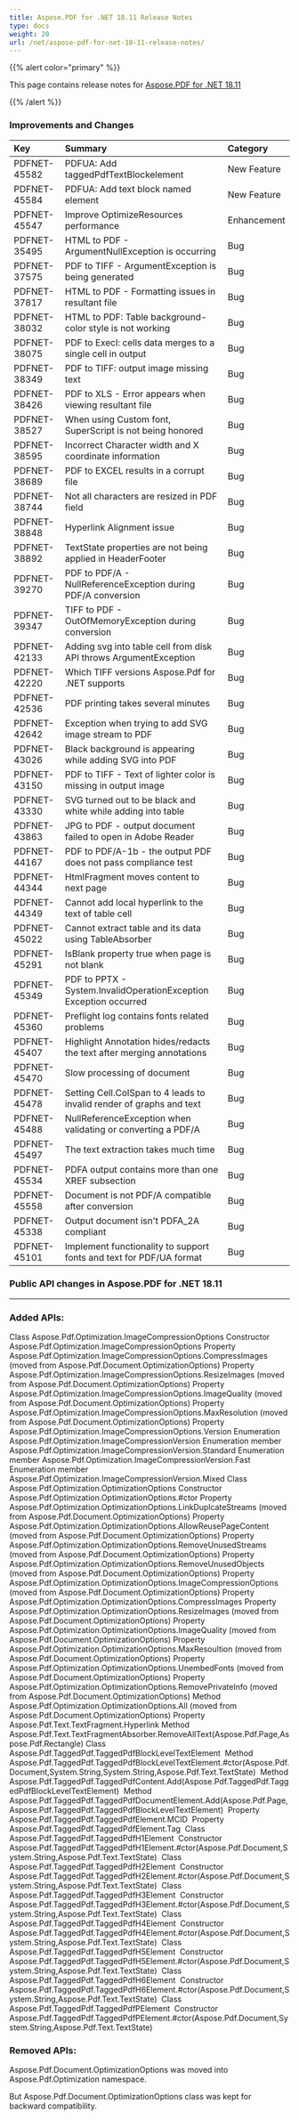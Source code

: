 ```yaml
---
title: Aspose.PDF for .NET 18.11 Release Notes
type: docs
weight: 20
url: /net/aspose-pdf-for-net-18-11-release-notes/
---
```


{{% alert color="primary" %}} 

This page contains release notes for [Aspose.PDF for .NET 18.11](https://www.nuget.org/packages/Aspose.Pdf/18.11.0)

{{% /alert %}} 
### **Improvements and Changes**

|**Key**|**Summary**|**Category**|
| :- | :- | :- |
|PDFNET-45582|PDFUA: Add taggedPdfTextBlockelement|New Feature|
|PDFNET-45584|PDFUA: Add text block named element|New Feature|
|PDFNET-45547|Improve OptimizeResources performance|Enhancement|
|PDFNET-35495|HTML to PDF - ArgumentNullException is occurring|Bug|
|PDFNET-37575|PDF to TIFF - ArgumentException is being generated|Bug|
|PDFNET-37817|HTML to PDF - Formatting issues in resultant file|Bug|
|PDFNET-38032|HTML to PDF: Table background-color style is not working|Bug|
|PDFNET-38075|PDF to Execl: cells data merges to a single cell in output|Bug|
|PDFNET-38349|PDF to TIFF: output image missing text|Bug|
|PDFNET-38426|PDF to XLS - Error appears when viewing resultant file|Bug|
|PDFNET-38527|When using Custom font, SuperScript is not being honored|Bug|
|PDFNET-38595|Incorrect Character width and X coordinate information|Bug|
|PDFNET-38689|PDF to EXCEL results in a corrupt file|Bug|
|PDFNET-38744|Not all characters are resized in PDF field|Bug|
|PDFNET-38848|Hyperlink Alignment issue|Bug|
|PDFNET-38892|TextState properties are not being applied in HeaderFooter|Bug|
|PDFNET-39270|PDF to PDF/A - NullReferenceException during PDF/A conversion|Bug|
|PDFNET-39347|TIFF to PDF - OutOfMemoryException during conversion|Bug|
|PDFNET-42133|Adding svg into table cell from disk API throws ArgumentException|Bug|
|PDFNET-42220|Which TIFF versions Aspose.Pdf for .NET supports|Bug|
|PDFNET-42536|PDF printing takes several minutes|Bug|
|PDFNET-42642|Exception when trying to add SVG image stream to PDF|Bug|
|PDFNET-43026|Black background is appearing while adding SVG into PDF|Bug|
|PDFNET-43150|PDF to TIFF - Text of lighter color is missing in output image|Bug|
|PDFNET-43330|SVG turned out to be black and white while adding into table|Bug|
|PDFNET-43863|JPG to PDF - output document failed to open in Adobe Reader|Bug|
|PDFNET-44167|PDF to PDF/A-1b - the output PDF does not pass compliance test|Bug|
|PDFNET-44344|HtmlFragment moves content to next page|Bug|
|PDFNET-44349|Cannot add local hyperlink to the text of table cell|Bug|
|PDFNET-45022|Cannot extract table and its data using TableAbsorber|Bug|
|PDFNET-45291|IsBlank property true when page is not blank|Bug|
|PDFNET-45349|PDF to PPTX - System.InvalidOperationException Exception occurred|Bug|
|PDFNET-45360|Preflight log contains fonts related problems|Bug|
|PDFNET-45407|Highlight Annotation hides/redacts the text after merging annotations|Bug|
|PDFNET-45470|Slow processing of document|Bug|
|PDFNET-45478|Setting Cell.ColSpan to 4 leads to invalid render of graphs and text|Bug|
|PDFNET-45488|NullReferenceException when validating or converting a PDF/A|Bug|
|PDFNET-45497|The text extraction takes much time|Bug|
|PDFNET-45534|PDFA output contains more than one XREF subsection|Bug|
|PDFNET-45558|Document is not PDF/A compatible after conversion|Bug|
|PDFNET-45338|Output document isn't PDFA_2A compliant|Bug|
|PDFNET-45101|Implement functionality to support fonts and text for PDF/UA format|Bug|
### **Public API changes in Aspose.PDF for .NET 18.11**
-----
### **Added APIs:**
Class Aspose.Pdf.Optimization.ImageCompressionOptions
Constructor Aspose.Pdf.Optimization.ImageCompressionOptions
Property Aspose.Pdf.Optimization.ImageCompressionOptions.CompressImages (moved from Aspose.Pdf.Document.OptimizationOptions)
Property Aspose.Pdf.Optimization.ImageCompressionOptions.ResizeImages (moved from Aspose.Pdf.Document.OptimizationOptions)
Property Aspose.Pdf.Optimization.ImageCompressionOptions.ImageQuality (moved from Aspose.Pdf.Document.OptimizationOptions)
Property Aspose.Pdf.Optimization.ImageCompressionOptions.MaxResolution (moved from Aspose.Pdf.Document.OptimizationOptions)
Property Aspose.Pdf.Optimization.ImageCompressionOptions.Version
Enumeration Aspose.Pdf.Optimization.ImageCompressionVersion
Enumeration member Aspose.Pdf.Optimization.ImageCompressionVersion.Standard
Enumeration member Aspose.Pdf.Optimization.ImageCompressionVersion.Fast
Enumeration member Aspose.Pdf.Optimization.ImageCompressionVersion.Mixed
Class Aspose.Pdf.Optimization.OptimizationOptions
Constructor Aspose.Pdf.Optimization.OptimizationOptions.#ctor
Property Aspose.Pdf.Optimization.OptimizationOptions.LinkDuplcateStreams (moved from Aspose.Pdf.Document.OptimizationOptions)
Property Aspose.Pdf.Optimization.OptimizationOptions.AllowReusePageContent (moved from Aspose.Pdf.Document.OptimizationOptions)
Property Aspose.Pdf.Optimization.OptimizationOptions.RemoveUnusedStreams (moved from Aspose.Pdf.Document.OptimizationOptions)
Property Aspose.Pdf.Optimization.OptimizationOptions.RemoveUnusedObjects (moved from Aspose.Pdf.Document.OptimizationOptions)
Property Aspose.Pdf.Optimization.OptimizationOptions.ImageCompressionOptions (moved from Aspose.Pdf.Document.OptimizationOptions)
Property Aspose.Pdf.Optimization.OptimizationOptions.CompressImages
Property Aspose.Pdf.Optimization.OptimizationOptions.ResizeImages (moved from Aspose.Pdf.Document.OptimizationOptions)
Property Aspose.Pdf.Optimization.OptimizationOptions.ImageQuality (moved from Aspose.Pdf.Document.OptimizationOptions)
Property Aspose.Pdf.Optimization.OptimizationOptions.MaxResoultion (moved from Aspose.Pdf.Document.OptimizationOptions)
Property Aspose.Pdf.Optimization.OptimizationOptions.UnembedFonts (moved from Aspose.Pdf.Document.OptimizationOptions)
Property Aspose.Pdf.Optimization.OptimizationOptions.RemovePrivateInfo (moved from Aspose.Pdf.Document.OptimizationOptions)
Method Aspose.Pdf.Optimization.OptimizationOptions.All (moved from Aspose.Pdf.Document.OptimizationOptions)
Property Aspose.Pdf.Text.TextFragment.Hyperlink
Method Aspose.Pdf.Text.TextFragmentAbsorber.RemoveAllText(Aspose.Pdf.Page,Aspose.Pdf.Rectangle)
Class Aspose.Pdf.TaggedPdf.TaggedPdfBlockLevelTextElement 
Method Aspose.Pdf.TaggedPdf.TaggedPdfBlockLevelTextElement.#ctor(Aspose.Pdf.Document,System.String,System.String,Aspose.Pdf.Text.TextState) 
Method Aspose.Pdf.TaggedPdf.TaggedPdfContent.Add(Aspose.Pdf.TaggedPdf.TaggedPdfBlockLevelTextElement) 
Method Aspose.Pdf.TaggedPdf.TaggedPdfDocumentElement.Add(Aspose.Pdf.Page,Aspose.Pdf.TaggedPdf.TaggedPdfBlockLevelTextElement) 
Property Aspose.Pdf.TaggedPdf.TaggedPdfElement.MCID 
Property Aspose.Pdf.TaggedPdf.TaggedPdfElement.Tag 
Class Aspose.Pdf.TaggedPdf.TaggedPdfH1Element 
Constructor Aspose.Pdf.TaggedPdf.TaggedPdfH1Element.#ctor(Aspose.Pdf.Document,System.String,Aspose.Pdf.Text.TextState) 
Class Aspose.Pdf.TaggedPdf.TaggedPdfH2Element 
Constructor Aspose.Pdf.TaggedPdf.TaggedPdfH2Element.#ctor(Aspose.Pdf.Document,System.String,Aspose.Pdf.Text.TextState) 
Class Aspose.Pdf.TaggedPdf.TaggedPdfH3Element 
Constructor Aspose.Pdf.TaggedPdf.TaggedPdfH3Element.#ctor(Aspose.Pdf.Document,System.String,Aspose.Pdf.Text.TextState) 
Class Aspose.Pdf.TaggedPdf.TaggedPdfH4Element 
Constructor Aspose.Pdf.TaggedPdf.TaggedPdfH4Element.#ctor(Aspose.Pdf.Document,System.String,Aspose.Pdf.Text.TextState) 
Class Aspose.Pdf.TaggedPdf.TaggedPdfH5Element 
Constructor Aspose.Pdf.TaggedPdf.TaggedPdfH5Element.#ctor(Aspose.Pdf.Document,System.String,Aspose.Pdf.Text.TextState) 
Class Aspose.Pdf.TaggedPdf.TaggedPdfH6Element 
Constructor Aspose.Pdf.TaggedPdf.TaggedPdfH6Element.#ctor(Aspose.Pdf.Document,System.String,Aspose.Pdf.Text.TextState) 
Class Aspose.Pdf.TaggedPdf.TaggedPdfPElement 
Constructor Aspose.Pdf.TaggedPdf.TaggedPdfPElement.#ctor(Aspose.Pdf.Document,System.String,Aspose.Pdf.Text.TextState)
### **Removed APIs:**
Aspose.Pdf.Document.OptimizationOptions was moved into Aspose.Pdf.Optimization namespace. 

But Aspose.Pdf.Document.OptimizationOptions class was kept for backward compatibility.
